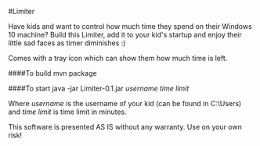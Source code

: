 #Limiter

Have kids and want to control how much time they spend on their Windows 10 machine?
Build this Limiter, add it to your kid's startup and enjoy their little sad faces as timer diminishes :)

Comes with a tray icon which can show them how much time is left.

####To build 
mvn package

####To start
java -jar Limiter-0.1.jar _username_ _time limit_

Where _username_ is the username of your kid (can be found in C:\Users) and _time limit_ is time limit in minutes.

This software is presented AS IS without any warranty. Use on your own risk!